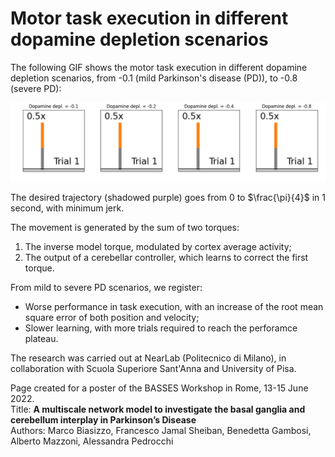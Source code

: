 # Motor task execution in different dopamine depletion scenarios
The following GIF shows the motor task execution in different dopamine depletion scenarios, from -0.1 (mild Parkinson's disease (PD)), to -0.8 (severe PD):

<p align="center">
  <img src="https://github.com/marcobiasizzo/multiarea_PD_motortask/blob/main/videos/motor_task.gif" width="1200" />
</p>

The desired trajectory (shadowed purple) goes from 0 to $\frac{\pi}{4}$ in 1 second, with minimum jerk.  

The movement is generated by the sum of two torques:
1. The inverse model torque, modulated by cortex average activity;
2. The output of a cerebellar controller, which learns to correct the first torque.

From mild to severe PD scenarios, we register:
- Worse performance in task execution, with an increase of the root mean square error of both position and velocity;
- Slower learning, with more trials required to reach the perforamce plateau.

The research was carried out at NearLab (Politecnico di Milano), in collaboration with Scuola Superiore Sant'Anna and University of Pisa. 

Page created for a poster of the BASSES Workshop in Rome, 13-15 June 2022.  
Title: **A multiscale network model to investigate the basal ganglia and cerebellum interplay in Parkinson’s Disease**  
Authors: Marco Biasizzo, Francesco Jamal Sheiban, Benedetta Gambosi, Alberto Mazzoni, Alessandra Pedrocchi
